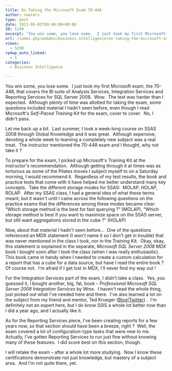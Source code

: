```yaml
---
title: On Taking the Microsoft Exam 70-448
author: rwaters
type: post
date: 2011-05-02T09:40:00+00:00
ID: 1149
excerpt: 'You win some, you lose some.  I just took my first Microsoft exam, the 70-448, that covers the BI suite of Analysis Services, Integration Services and Reporting Services for SQL Server 2008.  Wow.  The test was harder than I expected.  Although plenty o&hellip;'
url: /index.php/webdev/business-intelligence/on-taking-the-microsoft-exam/
views:
  - 5290
rp4wp_auto_linked:
  - 1
categories:
  - Business Intelligence

---
```

You win some, you lose some.  I just took my first Microsoft exam, the 70-448, that covers the BI suite of Analysis Services, Integration Services and Reporting Services for SQL Server 2008.  Wow.  The test was harder than I expected.  Although plenty of time was allotted for taking the exam, some questions included material I hadn't seen before, even though I read Microsoft's _Self-Paced Training Kit_ for the exam, cover to cover.  No, I didn't pass.

Let me back up a bit.  Last summer, I took a week-long course on SSAS 2008 through Global Knowledge and it was great.  Although expensive, devoting a whole week to learning a completely new subject was a real treat.  The instructor mentioned the 70-448 exam and I thought, why not take it ?

To prepare for the exam, I picked up Microsoft's Training Kit at the instructor's recommendation.  Although getting through it at times was as torturous as some of the Pilates moves I subject myself to on a Saturday morning, I would recommend it.  Regardless of my test results, the book and practice tests that come with it have helped me better understand many key concepts.  Take the different storage modes for SSAS:  MOLAP, HOLAP, ROLAP.  After my SSAS class, I had a general idea of what these terms meant, but it wasn't until I came across the following questions on the practice exams that the differences among these modes became clear:  “Which storage method is the best for fast querying ?” (MOLAP), “Which storage method is best if you want to maximize space on the SSAS server, but still want aggregations stored in the cube ?” (HOLAP)

Now, about that material I hadn't seen before...  One of the questions referenced an MDX statement (I won't name it so I don't get in trouble) that was never mentioned in the class I took, nor in the Training Kit.  Okay, okay, this statement _is_ explained in the separate, _Microsoft SQL Server 2008 MDX_ book I bought soon after I took the class (when I was really enthusiastic).  This book came in handy when I needed to create a custom calculation for a report that has a cube for a data source, but have I read the entire book ?  Of course not.  I'm afraid if I get lost in MDX, I'll never find my way out !

For the Integration Services part of the exam, I didn't take a class.  Yes, you guessed it, I bought another, big, fat, book – _Professional Microsoft SQL Server 2008 Integration Services_ by Wrox.  I haven't read the whole thing, just picked out what I've needed here and there.  I've also learned a lot on the subject from my friend and mentor, Ted Krueger ([Blog][1]|[Twitter][2]) .  I'm definitely not an expert here, but I do know SSIS a whole lot better now than I did a year ago, and I actually like it.

As for the Reporting Services piece, I've been creating reports for a few years now, so that section should have been a breeze, right ?  Well, the exam covered a lot of configuration-type tasks that were new to me.  Actually, I've gotten Reporting Services to run just fine without knowing many of these features.  I did score best on this section, though.

I will retake the exam – after a whole lot more studying.  Now I know these certifications demonstrate not just knowledge, but mastery of a subject area.  And I'm not quite there, yet.

 [1]: http://blogs.ltd.local
 [2]: http://twitter.com/#!/onpnt